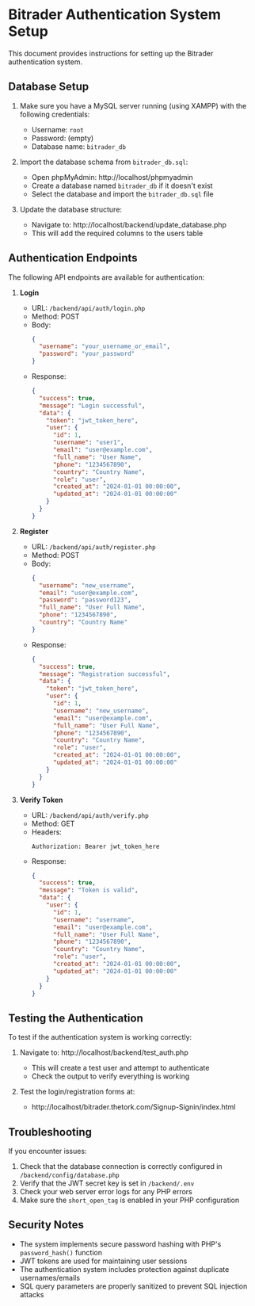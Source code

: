 # Bitrader Authentication System Setup

This document provides instructions for setting up the Bitrader authentication system.

## Database Setup

1. Make sure you have a MySQL server running (using XAMPP) with the following credentials:
   - Username: `root`
   - Password: (empty)
   - Database name: `bitrader_db`

2. Import the database schema from `bitrader_db.sql`:
   - Open phpMyAdmin: http://localhost/phpmyadmin
   - Create a database named `bitrader_db` if it doesn't exist
   - Select the database and import the `bitrader_db.sql` file

3. Update the database structure:
   - Navigate to: http://localhost/backend/update_database.php
   - This will add the required columns to the users table

## Authentication Endpoints

The following API endpoints are available for authentication:

1. **Login**
   - URL: `/backend/api/auth/login.php`
   - Method: POST
   - Body: 
     ```json
     {
       "username": "your_username_or_email",
       "password": "your_password"
     }
     ```
   - Response:
     ```json
     {
       "success": true,
       "message": "Login successful",
       "data": {
         "token": "jwt_token_here",
         "user": {
           "id": 1,
           "username": "user1",
           "email": "user@example.com",
           "full_name": "User Name",
           "phone": "1234567890",
           "country": "Country Name",
           "role": "user",
           "created_at": "2024-01-01 00:00:00",
           "updated_at": "2024-01-01 00:00:00"
         }
       }
     }
     ```

2. **Register**
   - URL: `/backend/api/auth/register.php`
   - Method: POST
   - Body:
     ```json
     {
       "username": "new_username",
       "email": "user@example.com",
       "password": "password123",
       "full_name": "User Full Name",
       "phone": "1234567890",
       "country": "Country Name"
     }
     ```
   - Response:
     ```json
     {
       "success": true,
       "message": "Registration successful",
       "data": {
         "token": "jwt_token_here",
         "user": {
           "id": 1,
           "username": "new_username",
           "email": "user@example.com",
           "full_name": "User Full Name",
           "phone": "1234567890",
           "country": "Country Name",
           "role": "user",
           "created_at": "2024-01-01 00:00:00",
           "updated_at": "2024-01-01 00:00:00"
         }
       }
     }
     ```

3. **Verify Token**
   - URL: `/backend/api/auth/verify.php`
   - Method: GET
   - Headers: 
     ```
     Authorization: Bearer jwt_token_here
     ```
   - Response:
     ```json
     {
       "success": true,
       "message": "Token is valid",
       "data": {
         "user": {
           "id": 1,
           "username": "username",
           "email": "user@example.com",
           "full_name": "User Full Name",
           "phone": "1234567890",
           "country": "Country Name",
           "role": "user",
           "created_at": "2024-01-01 00:00:00",
           "updated_at": "2024-01-01 00:00:00"
         }
       }
     }
     ```

## Testing the Authentication

To test if the authentication system is working correctly:

1. Navigate to: http://localhost/backend/test_auth.php
   - This will create a test user and attempt to authenticate
   - Check the output to verify everything is working

2. Test the login/registration forms at:
   - http://localhost/bitrader.thetork.com/Signup-Signin/index.html

## Troubleshooting

If you encounter issues:

1. Check that the database connection is correctly configured in `/backend/config/database.php`
2. Verify that the JWT secret key is set in `/backend/.env`
3. Check your web server error logs for any PHP errors
4. Make sure the `short_open_tag` is enabled in your PHP configuration

## Security Notes

- The system implements secure password hashing with PHP's `password_hash()` function
- JWT tokens are used for maintaining user sessions
- The authentication system includes protection against duplicate usernames/emails
- SQL query parameters are properly sanitized to prevent SQL injection attacks 